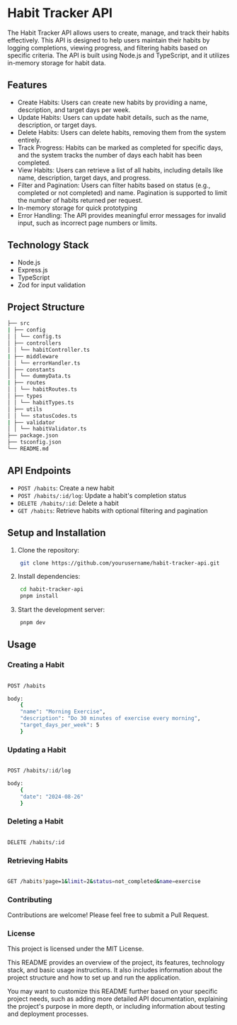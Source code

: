 # Habit Tracker API

The Habit Tracker API allows users to create, manage, and track their habits effectively. This API is designed to help users maintain their habits by logging completions, viewing progress, and filtering habits based on specific criteria. The API is built using Node.js and TypeScript, and it utilizes in-memory storage for habit data.

## Features

- Create Habits: Users can create new habits by providing a name, description, and target days per week.
- Update Habits: Users can update habit details, such as the name, description, or target days.
- Delete Habits: Users can delete habits, removing them from the system entirely.
- Track Progress: Habits can be marked as completed for specific days, and the system tracks the number of days each habit has been completed.
- View Habits: Users can retrieve a list of all habits, including details like name, description, target days, and progress.
- Filter and Pagination: Users can filter habits based on status (e.g., completed or not completed) and name. Pagination is supported to limit the number of habits returned per request.
- In-memory storage for quick prototyping
- Error Handling: The API provides meaningful error messages for invalid input, such as incorrect page numbers or limits.

## Technology Stack

- Node.js
- Express.js
- TypeScript
- Zod for input validation

## Project Structure

```bash
├── src
| ├── config
│ │ └── config.ts
│ ├── controllers
│ │ └── habitController.ts
| ├── middleware
│ │ └── errorHandler.ts
│ ├── constants
│ │ └── dummyData.ts
| ├── routes
│ │ └── habitRoutes.ts
│ ├── types
│ │ └── habitTypes.ts
│ ├── utils
│ │ └── statusCodes.ts
| ├── validator
│ │ └── habitValidator.ts
├── package.json
├── tsconfig.json
└── README.md
```

## API Endpoints

- `POST /habits`: Create a new habit
- `POST /habits/:id/log`: Update a habit's completion status
- `DELETE /habits/:id`: Delete a habit
- `GET /habits`: Retrieve habits with optional filtering and pagination

## Setup and Installation

1. Clone the repository:

```bash
    git clone https://github.com/yourusername/habit-tracker-api.git
```

2. Install dependencies:

```bash
    cd habit-tracker-api
    pnpm install
```

3. Start the development server:

```bash
    pnpm dev
```

## Usage

### Creating a Habit

```bash

POST /habits

body:
    {
    "name": "Morning Exercise",
    "description": "Do 30 minutes of exercise every morning",
    "target_days_per_week": 5
    }
```

### Updating a Habit

```bash

POST /habits/:id/log

body:
    {
    "date": "2024-08-26"
    }
```

### Deleting a Habit

```bash

DELETE /habits/:id

```

### Retrieving Habits

```bash

GET /habits?page=1&limit=2&status=not_completed&name=exercise

```

### Contributing

Contributions are welcome! Please feel free to submit a Pull Request.

### License

This project is licensed under the MIT License.

This README provides an overview of the project, its features, technology stack, and basic usage instructions. It also includes information about the project structure and how to set up and run the application.

You may want to customize this README further based on your specific project needs, such as adding more detailed API documentation, explaining the project's purpose in more depth, or including information about testing and deployment processes.

